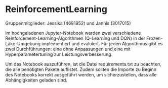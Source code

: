 # ReinforcementLearning

Gruppenmitglieder:
Jessika (4681952) und Jannis (3017015)

Im hochgeladenen Jupyter-Notebook werden zwei verschiedene Reinforcement-Learning-Algorithmen (Q-Learning und DQN) in der Frozen-Lake-Umgebung implementiert und evaluiert. Für jeden Algorithmus gibt es zwei Durchführungen: eine ohne Anpassungen und eine mit Hyperparametertuning zur Leistungsverbesserung.

Um das Notebook auszuführen, ist die Datei requirements.txt zu beachten, die alle benötigten Pakete auflistet. Zudem sollten die Importe zu Beginn des Notebooks korrekt ausgeführt werden, um sicherzustellen, dass alle Abhängigkeiten geladen sind.
